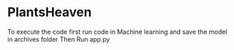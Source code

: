 # PlantsHeaven
To execute the code first run code in Machine learning and save the model in archives folder
Then Run app.py 
